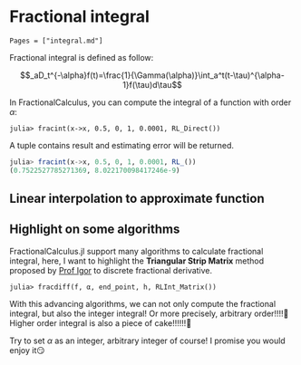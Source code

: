 # Fractional integral

```@contents
Pages = ["integral.md"]
```

Fractional integral is defined as follow:

```math
_aD_t^{-\alpha}f(t)=\frac{1}{\Gamma(\alpha)}\int_a^t(t-\tau)^{\alpha-1}f(\tau)d\tau
```
In FractionalCalculus, you can compute the integral of a function with order $\alpha$:

```julia-repl
julia> fracint(x->x, 0.5, 0, 1, 0.0001, RL_Direct())
```

A tuple contains result and estimating error will be returned.

```julia
julia> fracint(x->x, 0.5, 0, 1, 0.0001, RL_())
(0.7522527785271369, 8.022170098417246e-9)
```

## Linear interpolation to approximate function

## Highlight on some algorithms

FractionalCalculus.jl support many algorithms to calculate fractional integral, here, I want to highlight the **Triangular Strip Matrix** method proposed by [Prof Igor](http://people.tuke.sk/igor.podlubny/index.html) to discrete fractional derivative.

```julia-repl
julia> fracdiff(f, α, end_point, h, RLInt_Matrix())
```

With this advancing algorithms, we can not only compute the fractional integral, but also the integer integral! Or more precisely, arbitrary order!!!!🙌 Higher order integral is also a piece of cake!!!!!!🎉

Try to set $\alpha$ as an integer, arbitrary integer of course! I promise you would enjoy it😏